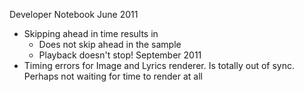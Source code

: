 Developer Notebook
June 2011
 * Skipping ahead in time results in
    * Does not skip ahead in the sample
    * Playback doesn't stop!
September 2011
 * Timing errors for Image and Lyrics renderer. Is totally out of sync. Perhaps not waiting for time to render at all